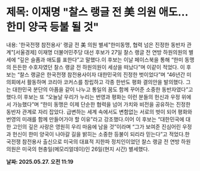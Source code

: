 # **제목: 이재명 "찰스 랭글 전 美 의원 애도…한미 양국 등불 될 것"**

  내용: '한국전쟁 참전용사' 랭글 전 美 의원 별세"한미동맹, 협력 넘은 진정한 동반자 관계"[서울경제] 이재명 더불어민주당 대선 후보가 27일 찰스 랭글 전 연방 하원의원의 별세에 “깊은 슬픔과 애도를 표한다”고 말했다.이 후보는 이날 페이스북을 통해 “한미 동맹의 든든한 수호자였던 찰스 랭글 전 하원의원이 세상을 떠났다”며 이같이 적었다. 이 후보는 “찰스 랭글은 한국전쟁 참전용사이자 대한민국의 진정한 벗이었다”며 “46년간 미 의회에서 활동하며 코리아 코커스를 창립하고 각종 한반도 평화 결의안을 발의했다. 그는 대한민국 분단의 아픔을 같이 나누고 통일의 꿈도 함께 꾸어준 소중한 동반자였다”고 했다.이 후보는 또 “오늘날 우리가 누리는 번영과 평화는 이런 분들의 헌신과 우정 위에서 가능했다”며 “한미 동맹은 이제 단순한 협력을 넘어 가치와 비전을 공유하는 진정한 동반자 관계로 자리 잡았다. 급변하는 세계 속에서도 변함없는 서로의 벗이 되어 평화와 번영의 미래를 함께 만들어가야 할 이유”라고 강조했다.이어 이 후보는 “대한민국에 대한 고인의 깊은 사랑은 영원히 우리 마음에 남을 것”이라며 “그가 보여준 진심어린 우정과 헌신이 한미 양국이 나아갈 길을 밝히는 소중한 등불이 되리라 믿는다”고 적었다.한국전쟁 참전용사 출신으로 미국의 대표적 지한파 정치인이었던 찰스 랭글 전 연방 하원의원은 미국의 현충일(메모리얼데이)인 26일(현지 시간) 별세했다.

  **날짜: 2025.05.27. 오전 11:19**